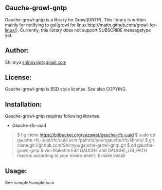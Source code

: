 Gauche-growl-gntp
-----
Gauche-growl-gntp is a library for Growl(GNTP).
This library is written mainly for notifying to gol(growl for linux http://mattn.github.com/growl-for-linux/).
Currently, this library does not support SUBSCRIBE messagetype yet.

Author:
-------
Shinnya <shinnyajp@gmail.com>

License:
-------
Gauche-growl-gntp is BSD style license. See also COPYING.

Installation:
--------
Gauche-growl-gntp requires following libraries.
 * Gauche-rfc-uuid

> $ hg clone https://bitbucket.org/yuzawat/gauche-rfc-uuid
> $ sudo cp gauche-rfc-uuid/rfc/uuid.scm /path/to/your/gauche/rfc/library/
> $ git clone git://github.com/Shinnya/gauche-growl-gntp.git
> $ cd gauche-growl-gntp
> $ vim Makefile
> Edit GAUCHE and GAUCHE_LIB_PATH macros according to your environment.
> $ make install

Usage:
-------
See sample/sample.scm
